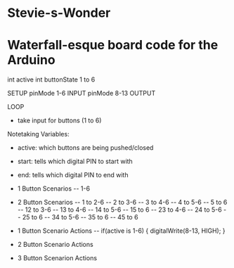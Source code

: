 # Stevie-s-Wonder
# Waterfall-esque board code for the Arduino #

int active
int buttonState 1 to 6

SETUP
pinMode 1-6 INPUT
pinMode 8-13 OUTPUT

LOOP
- take input for buttons (1 to 6)

Notetaking Variables:
- active: which buttons are being pushed/closed
- start: tells which digital PIN to start with
- end: tells which digital PIN to end with

- 1 Button Scenarios
-- 1-6

- 2 Button Scenarios
-- 1 to 2-6
-- 2 to 3-6
-- 3 to 4-6
-- 4 to 5-6
-- 5 to 6
-- 12 to 3-6
-- 13 to 4-6
-- 14 to 5-6
-- 15 to 6
-- 23 to 4-6
-- 24 to 5-6
-- 25 to 6
-- 34 to 5-6
-- 35 to 6
-- 45 to 6

- 1 Button Scenario Actions
-- if(active is 1-6)
   {
      digitalWrite(8-13, HIGH);
   }
- 2 Button Scenario Actions
- 3 Button Scenarion Actions
